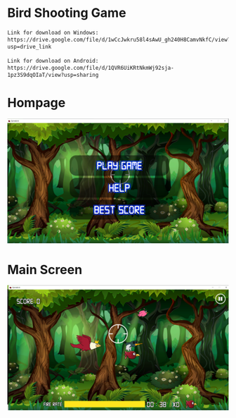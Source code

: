 # Bird Shooting Game
```
Link for download on Windows:
https://drive.google.com/file/d/1wCcJwkru58l4sAwU_gh240H8CamvNkfC/view?usp=drive_link

Link for download on Android:
https://drive.google.com/file/d/1QVR6UiKRtNkmWj92sja-1pz3S9dqOIaT/view?usp=sharing
```
# Hompage
![HomepageIMG1](bird1.png)
# Main Screen
![HomepageIMG2](bird2.png)
